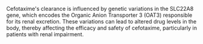 Cefotaxime's clearance is influenced by genetic variations in the SLC22A8 gene, which encodes the Organic Anion Transporter 3 (OAT3) responsible for its renal excretion. These variations can lead to altered drug levels in the body, thereby affecting the efficacy and safety of cefotaxime, particularly in patients with renal impairment.